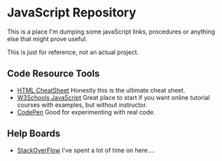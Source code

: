 # JavaScript Repository
This is a place I'm dumping some javaScript links, procedures or anything else that might prove useful. 

This is just for reference, not an actual project.

## Code Resource Tools
- [HTML CheatSheet](https://htmlcheatsheet.com/js/) Honestly this is the ultimate cheat sheet.
- [W3Schools JavaScript](https://www.w3schools.com/js/default.asp) Great place to start if you want online tutorial courses with examples, but without instructor.
- [CodePen](https://codepen.io) Good for experimenting with real code.

## Help Boards
- [StackOverFlow](https://stackoverflow.com/) I've spent a lot of time on here....

